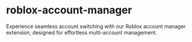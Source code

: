# roblox-account-manager
Experience seamless account switching with our Roblox account manager extension, designed for effortless multi-account management.
